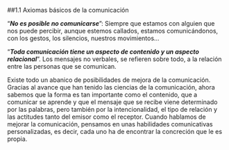 ##1.1 Axiomas básicos de la comunicación

“_**No es posible no comunicarse**_”: Siempre que estamos con alguien que nos puede percibir, aunque estemos callados, estamos comunicándonos, con los gestos, los silencios, nuestros movimientos…

“**_Toda comunicación tiene un aspecto de contenido y un aspecto relacional_**”. Los mensajes no verbales, se refieren sobre todo, a la relación entre las personas que se comunican.

Existe todo un abanico de posibilidades de mejora de la comunicación. Gracias al avance que han tenido las ciencias de la comunicación, ahora sabemos que la forma es tan importante como el contenido, que a comunicar se aprende y que el mensaje que se recibe viene determinado por las palabras, pero también por la intencionalidad, el tipo de relación y las actitudes tanto del emisor como el receptor. Cuando hablamos de mejorar la comunicación, pensamos en unas habilidades comunicativas personalizadas, es decir, cada uno ha de encontrar la concreción que le es propia.



